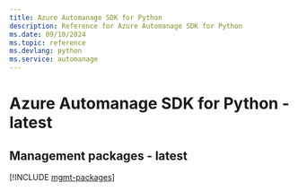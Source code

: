 ```yaml
---
title: Azure Automanage SDK for Python
description: Reference for Azure Automanage SDK for Python
ms.date: 09/10/2024
ms.topic: reference
ms.devlang: python
ms.service: automanage
---
```

# Azure Automanage SDK for Python - latest

## Management packages - latest
[!INCLUDE [mgmt-packages](automanage-mgmt-index.md)]